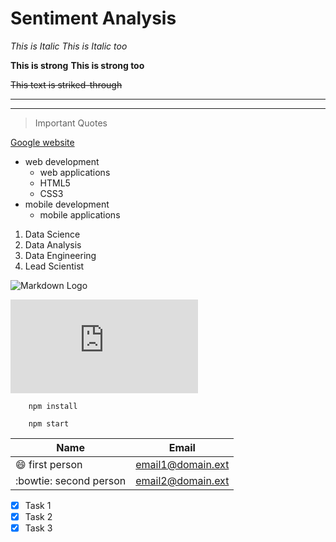 
# Sentiment Analysis

<!-- Italic Text -->
_This is Italic_
*This is Italic too*

<!-- Strong / bold Text -->
__This is strong__
**This is strong too**

<!-- Striked out Text -->
~~This text is striked-through~~

<!-- Horizontal Lines -->
---
___

<!-- Block Quote -->
> Important Quotes

<!-- Links -->
[Google website](www.google.com)

<!-- Unordered Lists -->
* web development
    * web applications
    * HTML5
    * CSS3
* mobile development
    * mobile applications

<!-- Ordered Lists -->
1. Data Science
1. Data Analysis
1. Data Engineering
1. Lead Scientist

<!-- Images -->
![Markdown Logo](https://markdown-here.com/img/icon256.png)

![Nice Image](https://www.freepik.com/free-vector/cute-stickers-with-faces-objects_8353217.htm#page=1&query=emoji%20stickers&position=3)

<!-- Github Markdown -->

<!-- Code Blocks -->
```Title goes here (optional)
    npm install

    npm start 
```

<!-- Tables -->
| Name          | Email             |
| ------------  | ---------------   |
| :smile: first person  | email1@domain.ext |
| :bowtie: second person | email2@domain.ext |

<!-- Task Lists -->
* [x] Task 1
* [x] Task 2
* [x] Task 3

